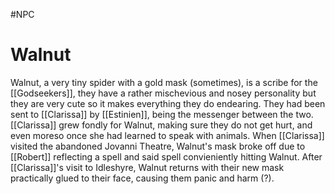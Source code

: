 #NPC
# Walnut
Walnut, a very tiny spider with a gold mask (sometimes), is a scribe for the [[Godseekers]], they have a rather mischevious and nosey personality but they are very cute so it makes everything they do endearing. They had been sent to [[Clarissa]] by [[Estinien]], being the messenger between the two. [[Clarissa]] grew fondly for Walnut, making sure they do not get hurt, and even moreso once she had learned to speak with animals. When [[Clarissa]] visited the abandoned Jovanni Theatre, Walnut's mask broke off due to [[Robert]] reflecting a spell and said spell convieniently hitting Walnut. After [[Clarissa]]'s visit to Idleshyre, Walnut returns with their new mask practically glued to their face, causing them panic and harm (?).